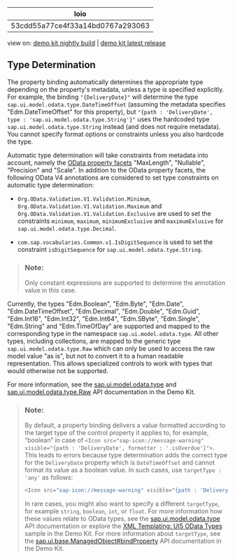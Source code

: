 <!-- loio53cdd55a77ce4f33a14bd0767a293063 -->

| loio |
| -----|
| 53cdd55a77ce4f33a14bd0767a293063 |

<div id="loio">

view on: [demo kit nightly build](https://openui5nightly.hana.ondemand.com/topic/53cdd55a77ce4f33a14bd0767a293063) | [demo kit latest release](https://sdk.openui5.org/topic/53cdd55a77ce4f33a14bd0767a293063)</div>

## Type Determination

The property binding automatically determines the appropriate type depending on the property's metadata, unless a type is specified explicitly. For example, the binding `"{DeliveryDate}"` will determine the type `sap.ui.model.odata.type.DateTimeOffset` \(assuming the metadata specifies "Edm.DateTimeOffset" for this property\), but `"{path : 'DeliveryDate', type : 'sap.ui.model.odata.type.String'}"` uses the hardcoded type `sap.ui.model.odata.type.String` instead \(and does not require metadata\). You cannot specify format options or constraints unless you also hardcode the type.

Automatic type determination will take constraints from metadata into account, namely the [OData property facets](http://docs.oasis-open.org/odata/odata/v4.0/odata-v4.0-part3-csdl.html) "MaxLength", "Nullable", "Precision" and "Scale". In addition to the OData property facets, the following OData V4 annotations are considered to set type constraints on automatic type determination:

-   `Org.OData.Validation.V1.Validation.Minimum`, `Org.OData.Validation.V1.Validation.Maximum` and `Org.OData.Validation.V1.Validation.Exclusive` are used to set the constraints `minimum`, `maximum`, `minimumExclusive` and `maximumExlusive` for `sap.ui.model.odata.type.Decimal`.

-   `com.sap.vocabularies.Common.v1.IsDigitSequence` is used to set the constraint `isDigitSequence` for `sap.ui.model.odata.type.String`.


> ### Note:  
> Only constant expressions are supported to determine the annotation value in this case.

Currently, the types "Edm.Boolean", "Edm.Byte", "Edm.Date", "Edm.DateTimeOffset", "Edm.Decimal", "Edm.Double", "Edm.Guid", "Edm.Int16", "Edm.Int32", "Edm.Int64", "Edm.SByte", "Edm.Single", "Edm.String" and "Edm.TimeOfDay" are supported and mapped to the corresponding type in the namespace `sap.ui.model.odata.type`. All other types, including collections, are mapped to the generic type `sap.ui.model.odata.type.Raw` which can only be used to access the raw model value "as is", but not to convert it to a human readable representation. This allows specialized controls to work with types that would otherwise not be supported.

For more information, see the [sap.ui.model.odata.type](https://sdk.openui5.org/api/sap.ui.model.odata.type) and [sap.ui.model.odata.type.Raw](https://sdk.openui5.org/api/sap.ui.model.odata.type.Raw) API documentation in the Demo Kit.

> ### Note:  
> By default, a property binding delivers a value formatted according to the target type of the control property it applies to, for example, “boolean” in case of `<Icon src="sap-icon://message-warning" visible="{path : 'DeliveryDate', formatter : '.isOverdue'}">`. This leads to errors because type determination adds the correct type for the `DeliveryDate` property which is `DateTimeOffset` and cannot format its value as a boolean value. In such cases, use `targetType : 'any'` as follows:
> 
> ```js
> <Icon src="sap-icon://message-warning" visible="{path : 'DeliveryDate', targetType : 'any', formatter : '.isOverdue'}">
> ```
> 
> In rare cases, you might also want to specify a different `targetType`, for example `string`, `boolean`, `int`, or `float`. For more information how these values relate to OData types, see the [sap.ui.model.odata.type](https://sdk.openui5.org/api/sap.ui.model.odata.type) API documentation or explore the [XML Templating: UI5 OData Types](https://sdk.openui5.org/entity/sap.ui.core.mvc.XMLView/sample/sap.ui.core.sample.ViewTemplate.types) sample in the Demo Kit. For more information about `targetType`, see the [sap.ui.base.ManagedObject\#bindProperty](https://sdk.openui5.org/api/sap.ui.base.ManagedObject/methods/bindProperty) API documentation in the Demo Kit.

